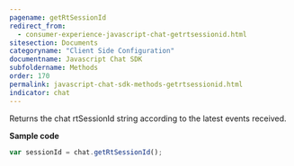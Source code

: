 ```yaml
---
pagename: getRtSessionId
redirect_from:
  - consumer-experience-javascript-chat-getrtsessionid.html
sitesection: Documents
categoryname: "Client Side Configuration"
documentname: Javascript Chat SDK
subfoldername: Methods
order: 170
permalink: javascript-chat-sdk-methods-getrtsessionid.html
indicator: chat
---
```


Returns the chat rtSessionId string according to the latest events received.

**Sample code**

```javascript
var sessionId = chat.getRtSessionId();
```
